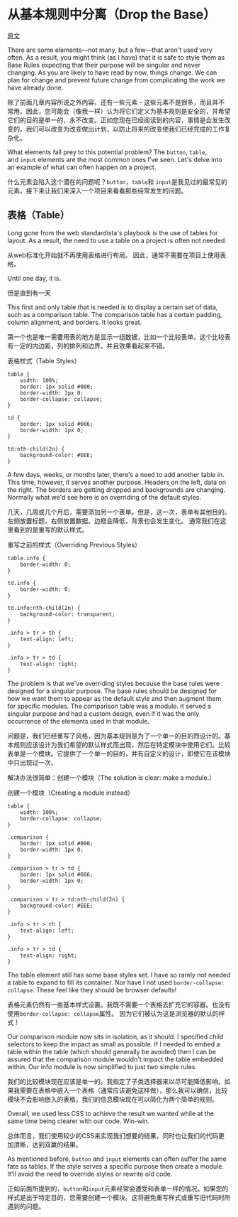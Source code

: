 # 从基本规则中分离（Drop the Base）

[原文](https://smacss.com/book/drop-the-base)

There are some elements—not many, but a few—that aren't used very often. As a result, you might think (as I have) that it is safe to style them as Base Rules expecting that their purpose will be singular and never changing. As you are likely to have read by now, things change. We can plan for change and prevent future change from complicating the work we have already done.

除了前面几章内容所说之外内容，还有一些元素 - 这些元素不是很多，而且并不常用。因此，您可能会（像我一样）认为将它们定义为基本规则是安全的，并希望它们的目的是单一的，永不改变。正如您现在已经阅读到的内容，事情是会发生改变的。我们可以改变为改变做出计划，以防止将来的改变使我们已经完成的工作复杂化。

What elements fall prey to this potential problem? The `button`, `table`, and `input` elements are the most common ones I've seen. Let's delve into an example of what can often happen on a project.

什么元素会陷入这个潜在的问题呢？`button`，`table`和 `input`是我见过的最常见的元素。接下来让我们来深入一个项目来看看那些经常发生的问题。

## 表格（Table）

Long gone from the web standardista's playbook is the use of tables for layout. As a result, the need to use a table on a project is often not needed.

从web标准化开始就不再使用表格进行布局。 因此，通常不需要在项目上使用表格。

Until one day, it is.

但是直到有一天

This first and only table that is needed is to display a certain set of data, such as a comparison table. The comparison table has a certain padding, column alignment, and borders. It looks great.

第一个也是唯一需要用表的地方是显示一组数据，比如一个比较表单。这个比较表有一定的内边距，列的排列和边界。并且效果看起来不错。

表格样式（Table Styles）

```
table {
    width: 100%;
    border: 1px solid #000;
    border-width: 1px 0;
    border-collapse: collapse;
}

td {
    border: 1px solid #666;
    border-width: 1px 0;
}

td:nth-child(2n) {
    background-color: #EEE;
}

```

A few days, weeks, or months later, there's a need to add another table in. This time, however, it serves another purpose. Headers on the left, data on the right. The borders are getting dropped and backgrounds are changing. Normally what we'd see here is an overriding of the default styles.

几天，几周或几个月后，需要添加另一个表单。但是，这一次，表单有其他目的。左侧放置标题，右侧放置数据。边框会降低，背景也会发生变化。 通常我们在这里看到的是重写的默认样式。

重写之前的样式（Overriding Previous Styles）

```
table.info {
    border-width: 0;
}

td.info {
    border-width: 0;
}

td.info:nth-child(2n) {
    background-color: transparent;
}

.info > tr > th {
    text-align: left;
}

.info > tr > td {
    text-align: right; 
}

```

The problem is that we've overriding styles because the base rules were designed for a singular purpose. The base rules should be designed for how we want them to appear as the default style and then augment them for specific modules. The comparison table was a module. It served a singular purpose and had a custom design, even if it was the only occurrence of the elements used in that module.

问题是，我们已经重写了风格，因为基本规则是为了一个单一的目的而设计的。基本规则应该设计为我们希望的默认样式而出现，然后在特定模块中使用它们。比较表单是一个模块。它提供了一个单一的目的，并有自定义的设计，即使它在该模块中只出现过一次。

解决办法很简单：创建一个模块（The solution is clear: make a module.）

创建一个模块（Creating a module instead）

```
table {
    width: 100%;
    border-collapse: collapse;
}

.comparison {
    border: 1px solid #000;
    border-width: 1px 0;
}

.comparison > tr > td {
    border: 1px solid #666;
    border-width: 1px 0;
}

.comparison > tr > td:nth-child(2n) {
    background-color: #EEE;
}

.info > tr > th {
    text-align: left; 
}

.info > tr > td {
    text-align: right; 
}

```

The table element still has some base styles set. I have so rarely not needed a table to expand to fill its container. Nor have I not used `border-collapse: collapse`. These feel like they should be browser defaults!

表格元素仍然有一些基本样式设置。我既不需要一个表格去扩充它的容器。也没有使用`border-collapse: collapse`属性。 因为它们被认为这是浏览器的默认的样式！

Our comparison module now sits in isolation, as it should. I specified child selectors to keep the impact as small as possible. If I needed to embed a table within the table (which should generally be avoided) then I can be assured that the comparison module wouldn't impact the table embedded within. Our info module is now simplified to just two simple rules.

我们的比较模块现在应该是单一的。我指定了子类选择器来以尽可能降低影响。如果我需要在表格中嵌入一个表格（通常应该避免这样做），那么我可以确信，比较模块不会影响嵌入的表格。我们的信息模块现在可以简化为两个简单的规则。

Overall, we used less CSS to achieve the result we wanted while at the same time being clearer with our code. Win-win.

总体而言，我们使用较少的CSS来实现我们想要的结果，同时也让我们的代码更加清晰，达到双赢的结果。

As mentioned before, `button` and `input` elements can often suffer the same fate as tables. If the style serves a specific purpose then create a module. It'll avoid the need to override styles or rewrite old code.

正如前面所提到的，`button`和`input`元素经常会遭受和表单一样的情况。如果您的样式是出于特定目的，您需要创建一个模块。这将避免重写样式或重写旧代码时所遇到的问题。
